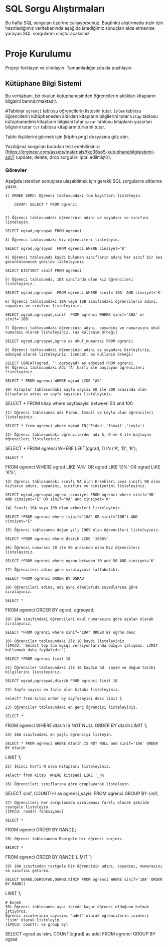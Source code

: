 # SQL Sorgu Alıştırmaları

Bu hafta SQL sorguları üzerine çalışıyorsunuz. Bugünkü alıştırmada sizin için hazırladığımız veritabanında aşağıda istediğimiz sonuçları elde etmenize yarayan SQL sorgularını oluşturacaksınız.

# Proje Kurulumu
Projeyi forklayın ve clonlayın. Tamamladığınızda da pushlayın.

## Kütüphane Bilgi Sistemi

Bu veritabanı, bir okulun kütüphanesinden öğrencilerin aldıkları kitapların bilgisini barındırmaktadır.

#Tablolar 
`ogrenci` tablosu öğrencilerin listesini tutar.
`islem` tablosu öğrencilerin kütüphaneden aldıkları kitapların bilgilerini tutar
`kitap` tablosu kütüphanedeki kitapların bilgisini tutar
`yazar` tablosu kitapların yazarları bilgisini tutar
`tur` tablosu kitapların türlerini tutar.

Tablo ilişiklerini görmek için [ktphn.png] dosyasına göz atın.

Yazdığınız sorguları buradan test edebilirsiniz: [https://ergineer.com/assets/materials/fkg36so5-kutuphanebilgisistemi-sql/] (update, delete, drop sorguları iptal edilmiştir).

### Görevler

Aşağıda istenilen sonuçlara ulaşabilmek için gerekli SQL sorgularını altlarına yazın. 


	1) ÖRNEK SORU: Öğrenci tablosundaki tüm kayıtları listeleyin.
	
		CEVAP: SELECT * FROM ogrenci

	
	2) Öğrenci tablosundaki öğrencinin adını ve soyadını ve sınıfını listeleyin.

	SELECT ograd,ogrsoyad FROM ogrenci
	
	3) Öğrenci tablosundaki kız öğrencileri listeleyin. 
	
	SELECT ograd,ogrsoyad  FROM ogrenci WHERE cinsiyet='K'
	
	4) Öğrenci tablosunda kaydı bulunan sınıfların adını her sınıf bir kez görüntülenecek şekilde listeleyiniz

	SELECT DISTINCT sinif FROM ogrenci
	
	5) Öğrenci tablosunda, 10A sınıfında olan kız öğrencileri listeleyiniz.
	
	SELECT ograd,ogrsoyad  FROM ogrenci WHERE sinif='10A' AND cinsiyet='K'
	
	6) Öğrenci tablosundaki 10A veya 10B sınıfındaki öğrencilerin adını, soyadını ve sınıfını listeleyiniz.
	
	SELECT ograd,ogrsoyad,sinif  FROM ogrenci WHERE sinif='10A' or sinif='10B'
	
	7) Öğrenci tablosundaki öğrencinin adını, soyadını ve numarasını okul numarası olarak listeleyiniz. (as kullanım örneği)
	
	SELECT ograd,ogrsoyad,ogrno as okul_numarası FROM ogrenci

	8) Öğrenci tablosundaki öğrencinin adını ve soyadını birleştirip, adsoyad olarak listeleyiniz. (concat, as kullanım örneği)
	
	SELECT CONCAT(ograd, '',ogrsoyad) as adsoyad FROM ogrenci
	9) Öğrenci tablosundaki Adı ‘A’ harfi ile başlayan öğrencileri listeleyiniz.
	
	SELECT * FROM ogrenci WHERE ograd LIKE "A%"
	
	10) Kitaplar tablosundaki sayfa sayısı 50 ile 200 arasında olan kitapların adını ve sayfa sayısını listeleyiniz.
SELECT * FROM kitap where sayfasayisi between 50 and 100

	11) Öğrenci tablosunda adı Fidan, İsmail ve Leyla olan öğrencileri listeleyiniz.
	
	SELECT * from ogrenci where ograd IN('Fidan','İsmail','Leyla')
	
	12) Öğrenci tablosundaki öğrencilerden adı A, D ve K ile başlayan öğrencileri listeleyiniz.
	
SELECT *
FROM ogrenci
WHERE LEFT(ograd, 1) IN ('A', 'D', 'K');

	SELECT *
FROM ogrenci
WHERE ograd LIKE 'A%' OR ograd LIKE 'D%' OR ograd LIKE 'K%';

	13) Öğrenci tablosundaki sınıfı 9A olan Erkekleri veya sınıfı 9B olan kızların adını, soyadını, sınıfını ve cinsiyetini listeleyiniz.
	
	SELECT ograd,ogrsoyad,ogrno ,cinsiyet FROM ogrenci where sinif='9B' AND cinsiyet="E" OR sinif="9A" and cinsiyet='K'
	
	14) Sınıfı 10A veya 10B olan erkekleri listeleyiniz.

	SELECT *FROM ogrenci where (sinif='10A' OR sinif="10B") AND cinsiyet="E"
	
	15) Öğrenci tablosunda doğum yılı 1989 olan öğrencileri listeleyiniz.
	
	SELECT *FROM ogrenci where dtarih LIKE '1989%'
	
	16) Öğrenci numarası 30 ile 50 arasında olan Kız öğrencileri listeleyiniz.
	
	SELECT *FROM ogrenci where ogrno between 30 and 50 AND cinsiyet='K'
	
	17) Öğrencileri adına göre sıralayınız (alfabetik).
	
	SELECT *FROM ogrenci ORDER BY OGRAD

	18) Öğrencileri adına, adı aynı olanlarıda soyadlarına göre sıralayınız.
	
	SELECT *
FROM ogrenci
ORDER BY ograd, ogrsoyad;

	
	19) 10A sınıfındaki öğrencileri okul numarasına göre azalan olarak sıralayınız.
	
	SELECT *FROM ogrenci where sinif="10A" ORDER BY ogrno desc
	
	20) Öğrenciler tablosundaki ilk 10 kaydı listeleyiniz.
	[İPUCU: `Select top tüm mysql versiyonlarında düzgün çalışmaz. LİMİT kullanmak daha faydalıdır`]

	SELECT *FROM ogrenci limit 10
	
	21) Öğrenciler tablosundaki ilk 10 kaydın ad, soyad ve doğum tarihi bilgilerini listeleyiniz.
	
	SELECT ograd,ogrsoyad,dtarih FROM ogrenci limit 10

	22) Sayfa sayısı en fazla olan kitabı listeleyiniz.
	
	select* from kitap order by sayfasayisi desc limit 1
	
	23) Öğrenciler tablosundaki en genç öğrenciyi listeleyiniz.
	
	SELECT *
FROM ogrenci
WHERE dtarih IS NOT NULL
ORDER BY dtarih
LIMIT 1;

	
	24) 10A sınıfındaki en yaşlı öğrenciyi listeyin.
	
	SELECT * FROM ogrenci WHERE dtarih IS NOT NULL and sinif='10A' ORDER BY dtarih 
LIMIT 1;
	
	25) İkinci harfi N olan kitapları listeleyiniz.
	
	select* from kitap  WHERE kitapadi LIKE '_n%'

	26) Öğrencileri sınıflarına göre gruplayarak listeleyin.

SELECT sinif, COUNT(*) as ogrenci_sayisi
FROM ogrenci
GROUP BY sinif;

	
	27) Öğrencileri her sorgulamada sıralaması farklı olacak şekilde rastgele listeleyin. 
	[İPUCU: rand() fonksiyonu]
	
	SELECT *
FROM ogrenci
ORDER BY RAND();

	28) Öğrenci tablosundan Rastgele bir öğrenci seçiniz.
	
	SELECT *
FROM ogrenci
ORDER BY RAND()
LIMIT 1;

	
	29) 10A sınıfından rastgele bir öğrencinin adını, soyadını, numarasını ve sınıfını getirin.
	
	SELECT OGRAD,OGRSOYAD,OGRNO,SİNİF FROM ogrenci WHERE sinif='10A' ORDER BY RAND()
LIMIT 1;

	
	# Esnek
	30) Öğrenci tablosunda aynı isimde kaçar öğrenci olduğunu bulmak istiyoruz. 
	Öğrenci isimlerinin sayısını "adet" olarak öğrencilerin isimleri "isim" olarak listeleyin. 
	[İPUCU: count() ve group by]

SELECT ograd as isim, COUNT(ograd) as adet FROM ogrenci GROUP BY ograd